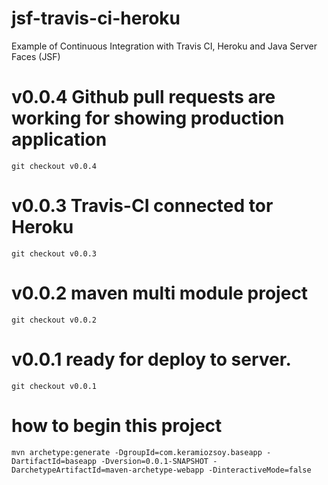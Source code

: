 # jsf-travis-ci-heroku
Example of Continuous Integration with Travis CI, Heroku and Java Server Faces (JSF)

# v0.0.4 Github pull requests are working for showing production application
```
git checkout v0.0.4
```

# v0.0.3 Travis-CI connected tor Heroku
```
git checkout v0.0.3
```

# v0.0.2 maven multi module project
```
git checkout v0.0.2
```

# v0.0.1 ready for deploy to server.
```
git checkout v0.0.1
```

# how to begin this project
```
mvn archetype:generate -DgroupId=com.keramiozsoy.baseapp -DartifactId=baseapp -Dversion=0.0.1-SNAPSHOT -DarchetypeArtifactId=maven-archetype-webapp -DinteractiveMode=false
```



